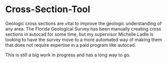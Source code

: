 # Cross-Section-Tool

Geologic cross sections are vital to improve the geologic understanding of any area. The Florida Geological Survey has been manually creating cross sections in autocad for some time, but my supervisor Michelle Ladle is looking to have the survey move to a more automated way of making them that does not require expertise in a paid program like autocad.

This is still a big work in progress and has a long way to go.
